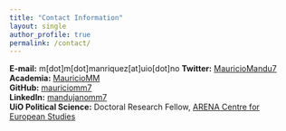 ```yaml
---
title: "Contact Information"
layout: single
author_profile: true
permalink: /contact/
---
```

**E-mail:** m[dot]m[dot]manriquez[at]uio[dot]no
**Twitter:** [MauricioMandu7](https://twitter.com/MauricioMandu7/)<br>
**Academia:** [MauricioMM](https://leidenuni.academia.edu/MauricioMandujanoManriquez)<br>
**GitHub:** [mauriciomm7](https://github.com/mauriciomm7)<br>
**LinkedIn:** [mandujanomm7](https://www.linkedin.com/in/mandujanomm7/)<br>
**UiO Political Science:** Doctoral Research Fellow, [ARENA Centre for European Studies](https://www.sv.uio.no/arena/english/people/aca/mauricmm/index.html)

<!-- 
<a href="https://twitter.com/twitter?ref_src=twsrc%5Etfw" class="twitter-follow-button" data-show-count="false">Follow @twitter</a><script async src="https://platform.twitter.com/widgets.js" charset="utf-8"></script> -->
